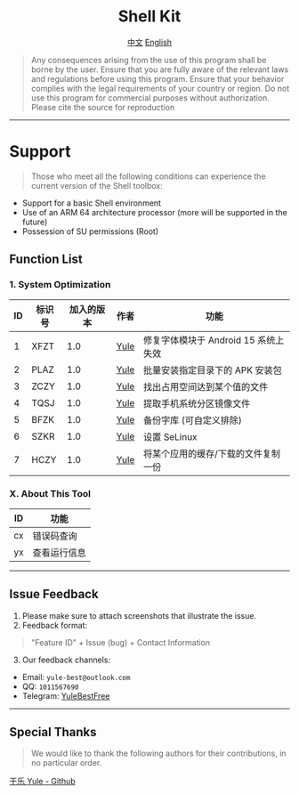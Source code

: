 <div align="center">

# Shell Kit
[中文](https://github.com/YuleBest/ShellTool/blob/main/README.md)    [English](https://github.com/YuleBest/ShellTool/blob/main/README_EN.md)

</div>

> Any consequences arising from the use of this program shall be borne by the user.
> Ensure that you are fully aware of the relevant laws and regulations before using this program.
> Ensure that your behavior complies with the legal requirements of your country or region.
> Do not use this program for commercial purposes without authorization.
> Please cite the source for reproduction

***

# Support

> Those who meet all the following conditions can experience the current version of the Shell toolbox:

- Support for a basic Shell environment
- Use of an ARM 64 architecture processor (more will be supported in the future)
- Possession of SU permissions (Root)

## Function List

### 1. System Optimization

| ID   | 标识号 | 加入的版本 | 作者 | 功能  |
| ---- | ------ | ---- | ---- | ----- |
| 1    | XFZT | 1.0 | [Yule](https://github.com/YuleBest) | 修复字体模块于 Android 15 系统上失效 |
| 2    | PLAZ | 1.0 | [Yule](https://github.com/YuleBest) | 批量安装指定目录下的 APK 安装包 |
| 3    | ZCZY | 1.0 | [Yule](https://github.com/YuleBest) | 找出占用空间达到某个值的文件 |
| 4    | TQSJ | 1.0 | [Yule](https://github.com/YuleBest)     | 提取手机系统分区镜像文件 |
| 5    | BFZK | 1.0 | [Yule](https://github.com/YuleBest)     | 备份字库 (可自定义排除) |
| 6    | SZKR | 1.0 | [Yule](https://github.com/YuleBest)     | 设置 SeLinux |
| 7    | HCZY | 1.0 | [Yule](https://github.com/YuleBest)     | 将某个应用的缓存/下载的文件复制一份 |

### X. About This Tool

| ID   | 功能         |
| ---- | ------------ |
| cx   | 错误码查询   |
| yx   | 查看运行信息 |

***

## Issue Feedback

1. Please make sure to attach screenshots that illustrate the issue.
2. Feedback format:

> "Feature ID" + Issue (bug) + Contact Information

3. Our feedback channels:

- Email: `yule-best@outlook.com`
- QQ: `1011567690`
- Telegram: [YuleBestFree](https://t.me/YuleBestFree)

***

## Special Thanks

> We would like to thank the following authors for their contributions, in no particular order.

[于乐 Yule - Github](https://github.com/YuleBest)

